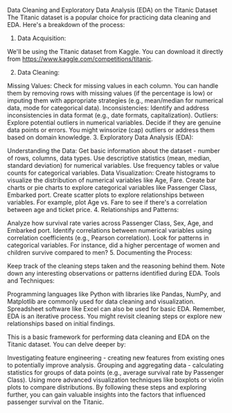 Data Cleaning and Exploratory Data Analysis (EDA) on the Titanic Dataset
The Titanic dataset is a popular choice for practicing data cleaning and EDA. Here's a breakdown of the process:

1. Data Acquisition:

We'll be using the Titanic dataset from Kaggle. You can download it directly from https://www.kaggle.com/competitions/titanic.

2. Data Cleaning:

Missing Values: Check for missing values in each column. You can handle them by removing rows with missing values (if the percentage is low) or imputing them with appropriate strategies (e.g., mean/median for numerical data, mode for categorical data).
Inconsistencies: Identify and address inconsistencies in data format (e.g., date formats, capitalization).
Outliers: Explore potential outliers in numerical variables. Decide if they are genuine data points or errors. You might winsorize (cap) outliers or address them based on domain knowledge.
3. Exploratory Data Analysis (EDA):

Understanding the Data:
Get basic information about the dataset - number of rows, columns, data types.
Use descriptive statistics (mean, median, standard deviation) for numerical variables.
Use frequency tables or value counts for categorical variables.
Data Visualization:
Create histograms to visualize the distribution of numerical variables like Age, Fare.
Create bar charts or pie charts to explore categorical variables like Passenger Class, Embarked port.
Create scatter plots to explore relationships between variables. For example, plot Age vs. Fare to see if there's a correlation between age and ticket price.
4.  Relationships and Patterns:

Analyze how survival rate varies across Passenger Class, Sex, Age, and Embarked port.
Identify correlations between numerical variables using correlation coefficients (e.g., Pearson correlation).
Look for patterns in categorical variables. For instance, did a higher percentage of women and children survive compared to men?
5.  Documenting the Process:

Keep track of the cleaning steps taken and the reasoning behind them.
Note down any interesting observations or patterns identified during EDA.
Tools and Techniques:

Programming languages like Python with libraries like Pandas, NumPy, and Matplotlib are commonly used for data cleaning and visualization.
Spreadsheet software like Excel can also be used for basic EDA.
Remember, EDA is an iterative process. You might revisit cleaning steps or explore new relationships based on initial findings.

This is a basic framework for performing data cleaning and EDA on the Titanic dataset. You can delve deeper by:

Investigating feature engineering - creating new features from existing ones to potentially improve analysis.
Grouping and aggregating data - calculating statistics for groups of data points (e.g., average survival rate by Passenger Class).
Using more advanced visualization techniques like boxplots or violin plots to compare distributions.
By following these steps and exploring further, you can gain valuable insights into the factors that influenced passenger survival on the Titanic.
